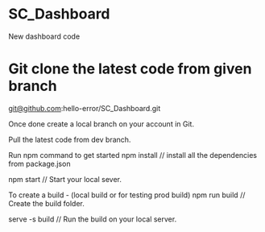 # SC_Dashboard
New dashboard code

# Git clone the latest code from given branch
git@github.com:hello-error/SC_Dashboard.git

Once done create a local branch on your account in Git.

Pull the latest code from dev branch.

Run npm command to get started
npm install // install all the dependencies from package.json

npm start // Start your local sever.

To create a build - (local build or for testing prod build)
npm run build // Create the build folder.

serve -s build // Run the build on your local server.